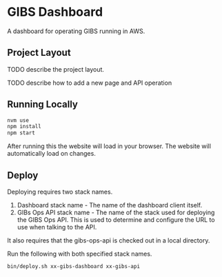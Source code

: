# GIBS Dashboard

A dashboard for operating GIBS running in AWS.

## Project Layout

TODO describe the project layout.

TODO describe how to add a new page and API operation

## Running Locally

```Bash
nvm use
npm install
npm start
```

After running this the website will load in your browser. The website will automatically load on changes.

## Deploy

Deploying requires two stack names.

1. Dashboard stack name - The name of the dashboard client itself.
2. GIBs Ops API stack name - The name of the stack used for deploying the GIBS Ops API. This is used to determine and configure the URL to use when talking to the API.

It also requires that the gibs-ops-api is checked out in a local directory.

Run the following with both specified stack names.

`bin/deploy.sh xx-gibs-dashboard xx-gibs-api`
